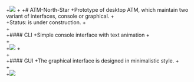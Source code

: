 +<img src='https://github.com/OrdinaryMind/ATM-North-Star/blob/gui_mode/images/atm_icon.png'>
 +
 +# ATM-North-Star
 +Prototype of desktop ATM, which maintain two variant of interfaces, console or graphical.
 +<br>
 +Status: is under construction.
 +<br>
 +<br>
 +#### CLI
 +Simple console interface with text animation
 +<br>
 +<br>
 +<img src='https://github.com/OrdinaryMind/ATM-North-Star/blob/gui_mode/images/atm_cli.gif'>
 +<br>
 +<br>
 +#### GUI
 +The graphical interface is designed in minimalistic style.
 +<br>
 +<br>
 +<img src='https://github.com/OrdinaryMind/ATM-North-Star/blob/gui_mode/images/atm_gui.gif'>
